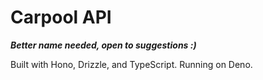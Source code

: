 # Carpool API
***Better name needed, open to suggestions :)***

Built with Hono, Drizzle, and TypeScript.
Running on Deno.
